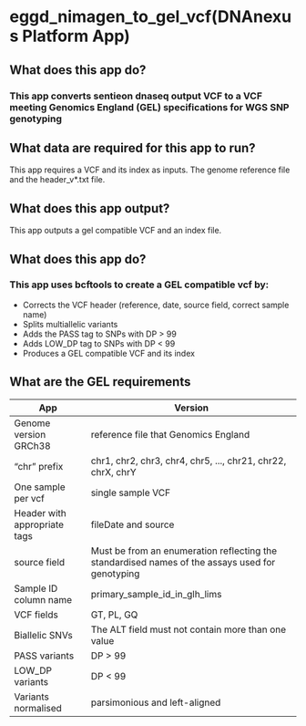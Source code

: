 <!-- dx-header -->
# eggd_nimagen_to_gel_vcf(DNAnexus Platform App)

## What does this app do?
### This app converts sentieon dnaseq output VCF to a VCF meeting Genomics England (GEL) specifications for WGS SNP genotyping

## What data are required for this app to run?
This app requires a VCF and its index as inputs. The genome reference file and the header_v*.txt file.

## What does this app output?
This app outputs a gel compatible VCF and an index file.

## What does this app do?
### This app uses bcftools to create a GEL compatible vcf by:
- Corrects the VCF header (reference, date, source field, correct sample name)
- Splits multiallelic variants
- Adds the PASS tag to SNPs with DP > 99
- Adds LOW_DP tag to SNPs with DP < 99
- Produces a GEL compatible VCF and its index

## What are the GEL requirements

|  App 	| Version  	|
|---	|---	|
|Genome version GRCh38       |reference file that Genomics England |
|“chr” prefix   |chr1, chr2, chr3, chr4, chr5, ..., chr21, chr22, chrX, chrY|
|One sample per vcf|single sample VCF|_
|Header with appropriate tags|fileDate and source|
|source field          |Must be from an enumeration reflecting the standardised names of the assays used for genotyping|
|Sample ID column name	|primary_sample_id_in_glh_lims|
|VCF fields      |GT, PL, GQ|
|Biallelic SNVs           |The ALT field must not contain more than one value|
|PASS variants  |DP > 99|
|LOW_DP variants           |DP < 99|
|Variants normalised             |parsimonious and left-aligned|
